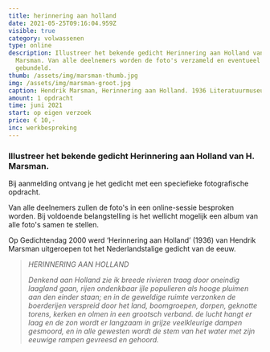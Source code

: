 ```yaml
---
title: herinnering aan holland
date: 2021-05-25T09:16:04.959Z
visible: true
category: volwassenen
type: online
description: Illustreer het bekende gedicht Herinnering aan Holland van H.
  Marsman. Van alle deelnemers worden de foto's verzameld en eventueel
  gebundeld.
thumb: /assets/img/marsman-thumb.jpg
img: /assets/img/marsman-groot.jpg
caption: Hendrik Marsman, Herinnering aan Holland. 1936 Literatuurmuseum
amount: 1 opdracht
time: juni 2021
start: op eigen verzoek
price: € 10,-
inc: werkbespreking
---
```

### Illustreer het bekende gedicht Herinnering aan Holland van H. Marsman.

Bij aanmelding ontvang je het gedicht met een speciefieke fotografische opdracht.

Van alle deelnemers zullen de foto's in een online-sessie besproken worden. Bij voldoende belangstelling is het wellicht mogelijk een album van alle foto's samen te stellen.



Op Gedichtendag 2000 werd ‘Herinnering aan Holland’ (1936) van Hendrik Marsman uitgeroepen tot het Nederlandstalige gedicht van de eeuw.

> *HERINNERING AAN HOLLAND*
>
> *Denkend aan Holland
> zie ik breede rivieren
> traag door oneindig
> laagland gaan,
> rijen ondenkbaar
> ijle populieren
> als hooge pluimen
> aan den einder staan;
> en in de geweldige ruimte verzonken
> de boerderijen
> verspreid door het land,
> boomgroepen, dorpen,
> geknotte torens,
> kerken en olmen in een grootsch verband.
> de lucht hangt er laag
> en de zon wordt er langzaam
> in grijze veelkleurige dampen gesmoord,
> en in alle gewesten
> wordt de stem van het water met zijn eeuwige rampen
> gevreesd en gehoord.*